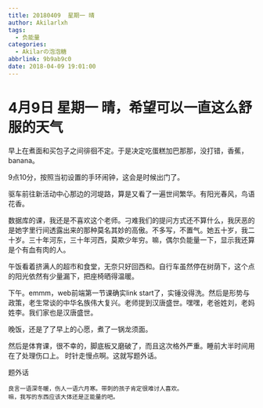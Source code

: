 ```yaml
---
title: 20180409  星期一 晴
author: Akilarlxh
tags:
  - 负能量
categories:
  - Akilarの泡泡糖
abbrlink: 9b9ab9c0
date: 2018-04-09 19:01:00
---
```

# 4月9日 星期一 晴，希望可以一直这么舒服的天气

早上在煮面和买包子之间徘徊不定。于是决定吃蛋糕加巴那那，没打错，香蕉，banana。

9点10分，按照当初设置的手环闹钟，这会是时候出门了。

驱车前往新活动中心那边的河堤路，算是又看了一遍世间繁华。有阳光春风，鸟语花香。

数据库的课，我还是不喜欢这个老师。刁难我们的提问方式还不算什么，我厌恶的是她字里行间透露出来的那种莫名其妙的高傲。不多写，不置气。她五十岁，我二十岁。三十年河东，三十年河西，莫欺少年穷。嘛，偶尔负能量一下，显示我还算是个有血有肉的人。

午饭看着挤满人的超市和食堂，无奈只好回西和。自行车虽然停在树荫下，这个点的阳光依然有少量漏下，把座椅晒得温暖。

下午。emmm，web前端第一节课确实link start了，实锤没得洗。然后是形势与政策，老生常谈的中华名族伟大复兴。老师提到汉唐盛世。嘿嘿，老爸姓刘，老妈姓李。我们家也是汉唐盛世。

晚饭，还是了了早上的心愿，煮了一锅龙须面。

然后是体育课，很不幸的，脚底板又磨破了，而且这次格外严重。睡前大半时间用在了处理伤口上。
时针走慢点啊。这就写题外话。

题外话
```
良言一语深冬暖，伤人一语六月寒。带刺的孩子肯定很难讨人喜欢。
嘛，我写的东西应该大体还是正能量的吧。
```